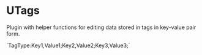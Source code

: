 # UTags
Plugin with helper functions for editing data stored in tags in key-value pair form.

´TagType:Key1,Value1;Key2,Value2;Key3,Value3;´
